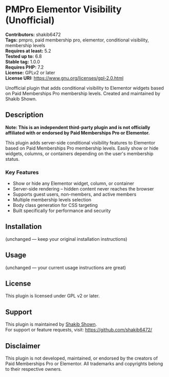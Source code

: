 # PMPro Elementor Visibility (Unofficial)

**Contributors:** shakib6472  
**Tags:** pmpro, paid membership pro, elementor, conditional visibility, membership levels  
**Requires at least:** 5.2  
**Tested up to:** 6.8  
**Stable tag:** 1.0.0  
**Requires PHP:** 7.2  
**License:** GPLv2 or later  
**License URI:** https://www.gnu.org/licenses/gpl-2.0.html

Unofficial plugin that adds conditional visibility to Elementor widgets based on Paid Memberships Pro membership levels. Created and maintained by Shakib Shown.

## Description

**Note: This is an independent third-party plugin and is not officially affiliated with or endorsed by Paid Memberships Pro or Elementor.**

This plugin adds server-side conditional visibility features to Elementor based on Paid Memberships Pro membership levels. Easily show or hide widgets, columns, or containers depending on the user's membership status.

### Key Features

* Show or hide any Elementor widget, column, or container
* Server-side rendering – hidden content never reaches the browser
* Supports guest users, non-members, and active members
* Multiple membership levels selection
* Body class generation for CSS targeting
* Built specifically for performance and security

## Installation

(unchanged — keep your original installation instructions)

## Usage

(unchanged — your current usage instructions are great)

## License

This plugin is licensed under GPL v2 or later.

## Support

This plugin is maintained by [Shakib Shown](https://github.com/shakib6472/).  
For support or feature requests, visit: https://github.com/shakib6472/

## Disclaimer

This plugin is not developed, maintained, or endorsed by the creators of Paid Memberships Pro or Elementor. All trademarks and copyrights belong to their respective owners.


